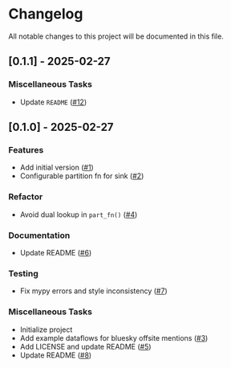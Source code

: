 # Changelog

All notable changes to this project will be documented in this file.

## [0.1.1] - 2025-02-27

### Miscellaneous Tasks

- Update `README` ([#12](https://github.com/s2-streamstore/bytewax-s2/issues/12))

## [0.1.0] - 2025-02-27

### Features

- Add initial version ([#1](https://github.com/s2-streamstore/bytewax-s2/issues/1))
- Configurable partition fn for sink ([#2](https://github.com/s2-streamstore/bytewax-s2/issues/2))

### Refactor

- Avoid dual lookup in `part_fn()` ([#4](https://github.com/s2-streamstore/bytewax-s2/issues/4))

### Documentation

- Update README ([#6](https://github.com/s2-streamstore/bytewax-s2/issues/6))

### Testing

- Fix mypy errors and style inconsistency ([#7](https://github.com/s2-streamstore/bytewax-s2/issues/7))

### Miscellaneous Tasks

- Initialize project
- Add example dataflows for bluesky offsite mentions ([#3](https://github.com/s2-streamstore/bytewax-s2/issues/3))
- Add LICENSE and update README ([#5](https://github.com/s2-streamstore/bytewax-s2/issues/5))
- Update README ([#8](https://github.com/s2-streamstore/bytewax-s2/issues/8))

<!-- generated by git-cliff -->
